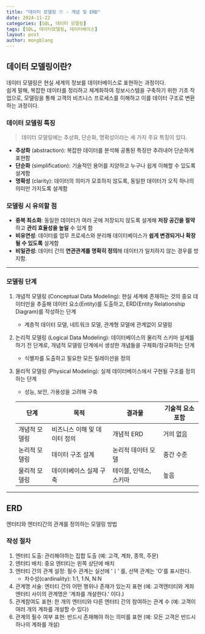 ```yaml
---
title: "데이터 모델링 ① - 개념 및 ERD"
date: 2024-11-22 
categories: [SQL, 데이터 모델링]
tags: [SQL, 데이터모델링, 데이터베이스]
layout: post
author: mongblang
---
```


## **데이터 모델링이란?**  
데이터 모델링은 현실 세계의 정보를 데이터베이스로 표현하는 과정이다.  
쉽게 말해, 복잡한 데이터를 정리하고 체계화하여 정보시스템을 구축하기 위한 기초 작업으로, 모델링을 통해 고객의 비즈니스 프로세스를 이해하고 이를 데이터 구조로 변환하는 과정이다.  


### **데이터 모델링 특징**  
> 데이터 모델링에는 추상화, 단순화, 명확성이라는 세 가지 주요 특징이 있다.  

- **추상화** (abstraction): 복잡한 데이터를 분석해 공통된 특징만 추려내어 단순하게 표현함  
- **단순화** (simplification): 기술적인 용어를 지양하고 누구나 쉽게 이해할 수 있도록 설계함  
- **명확성** (clarity): 데이터의 의미가 모호하지 않도록, 동일한 데이터가 오직 하나의 의미만 가지도록 설계함  

### **모델링 시 유의할 점**
- **중복 최소화**: 동일한 데이터가 여러 곳에 저장되지 않도록 설계해 **저장 공간을 절약**하고 **관리 효율성을 높일** 수 있게 함  
- **비유연성**: 데이터를 업무 프로세스와 분리해 데이터베이스가 **쉽게 변경되거나 확장될 수 있도록** 설계함  
- **비일관성**: 데이터 간의 **연관관계를 명확히 정의**해 데이터가 일치하지 않는 경우를 방지함.  

---

### **모델링 단계**
1. 개념적 모델링 (Conceptual Data Modeling): 현실 세계에 존재하는 것의 중요 데이터만을 추출해 데이터 요소(Entity)를 도출하고, ERD(Entity Relationship Diagram)를 작성하는 단계  
    - 계층적 데이터 모델, 네트워크 모델, 관계형 모델에 관계없이 모델링  
2. 논리적 모델링 (Logical Data Modeling): 데이터베이스의 물리적 스키마 설계를 하기 전 단계로, 개념적 모델링 단계에서 생성한 개념들을 구체화/정규화하는 단계  
    - 식별자를 도출하고 필요한 모든 릴레이션을 정의  
3. 물리적 모델링 (Physical Modeling): 실제 데이터베이스에서 구현될 구조를 정의하는 단계  
    - 성능, 보안, 가용성을 고려해 구축  

    | **단계**      | **목적**                     | **결과물**             | **기술적 요소 포함** |
    |---------------|------------------------------|------------------------|----------------------|
    | 개념적 모델링 | 비즈니스 이해 및 데이터 정의 | 개념적 ERD             | 거의 없음            |
    | 논리적 모델링 | 데이터 구조 설계             | 논리적 데이터 모델     | 중간 수준            |
    | 물리적 모델링 | 데이터베이스 실제 구축       | 테이블, 인덱스, 스키마 | 높음                 |

---  

## ERD 
엔터티와 엔터티간의 관계를 정의하는 모델링 방법   
### 작성 절차  
1. 엔터티 도출: 관리해야하는 집합 도출 (예: 고객, 계좌, 종목, 주문)  
2. 엔터티 배치: 중요 엔터티는 왼쪽 상단에 배치  
3. 엔터티 간의 관계 설정: 필수 관계는 실선에 'ㅣ' 를, 선택 관계는 'O'를 표시한다. 
    - 차수성(cardinality): 1:1, 1:N, N:N  
4. 관계명 서술: 엔터티 간의 어떤 행위나 존재가 있는지 표현 (예: 고객엔터티와 계좌 엔터티 사이의 관계명은 '계좌를 개설한다.' 이다.)  
5. 관계참여도 표현: 한 개의 엔터티와 다른 엔터티 간의 참여하는 관계 수 (예: 고객이 여러 개의 계좌를 개설할 수 있다)  
6. 관계의 필수 여부 표현: 반드시 존재해야 하는 의미를 표현 (예: 모든 고객은 반드시 하나의 계좌를 개설)  
